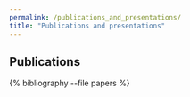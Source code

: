 ```yaml
---
permalink: /publications_and_presentations/
title: "Publications and presentations"
---
```


## Publications

{% bibliography --file papers %}
